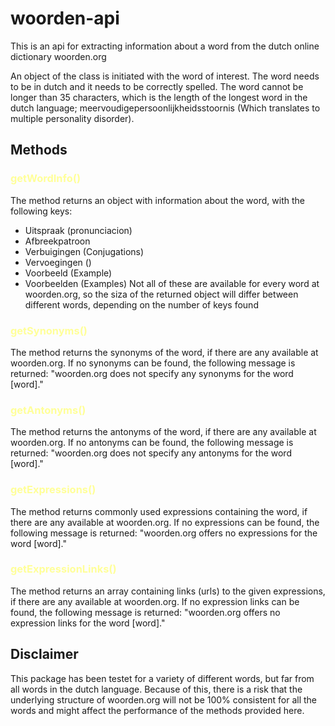 # woorden-api

This is an api for extracting information about a word from the dutch online dictionary woorden.org

An object of the class is initiated with the word of interest. The word needs to be in dutch and it needs to be correctly spelled. The word cannot be longer than 35 characters, which is the length of the longest word in the dutch language; meervoudigepersoonlijkheidsstoornis (Which translates to multiple personality disorder).

## Methods

<h3 style="color:#FFFF99">
getWordInfo()
</h3>

The method returns an object with information about the word, with the following keys:
- Uitspraak (pronunciacion)
- Afbreekpatroon
- Verbuigingen (Conjugations)
- Vervoegingen ()
- Voorbeeld (Example)
- Voorbeelden (Examples)
Not all of these are available for every word at woorden.org, so the siza of the returned object will differ between different words, depending on the number of keys found

<h3 style="color:#FFFF99">
getSynonyms()
</h3>
The method returns the synonyms of the word, if there are any available at woorden.org. If no synonyms can be found, the following message is returned: "woorden.org does not specify any synonyms for the word [word]."

<h3 style="color:#FFFF99">
getAntonyms()
</h3>
The method returns the antonyms of the word, if there are any available at woorden.org. If no antonyms can be found, the following message is returned: "woorden.org does not specify any antonyms for the word [word]."

<h3 style="color:#FFFF99">
getExpressions()
</h3>
The method returns commonly used expressions containing the word, if there are any available at woorden.org. If no expressions can be found, the following message is returned: "woorden.org offers no expressions for the word [word]."

<h3 style="color:#FFFF99">
getExpressionLinks()
</h3>
The method returns an array containing links (urls) to the given expressions, if there are any available at woorden.org. If no expression links can be found, the following message is returned: "woorden.org offers no expression links for the word [word]."

## Disclaimer
This package has been testet for a variety of different words, but far from all words in the dutch language. Because of this, there is a risk that the underlying structure of woorden.org will not be 100% consistent for all the words and might affect the performance of the methods provided here.